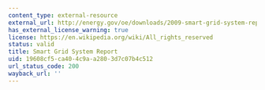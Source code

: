 ```yaml
---
content_type: external-resource
external_url: http://energy.gov/oe/downloads/2009-smart-grid-system-report-july-2009
has_external_license_warning: true
license: https://en.wikipedia.org/wiki/All_rights_reserved
status: valid
title: Smart Grid System Report
uid: 19608cf5-ca40-4c9a-a280-3d7c07b4c512
url_status_code: 200
wayback_url: ''
---
```

